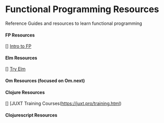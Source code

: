 # Functional Programming Resources
Reference Guides and resources to learn functional programming


#### FP Resources
[] [Intro to FP](https://www.hackerrank.com/challenges/fp-solve-me-first)


#### Elm Resources
[] [Try Elm](http://elm-lang.org/try)


#### Om Resources (focused on Om.next)


#### Clojure Resources
[] [JUXT Training Courses(https://juxt.pro/training.html)

#### Clojurescript Resources

